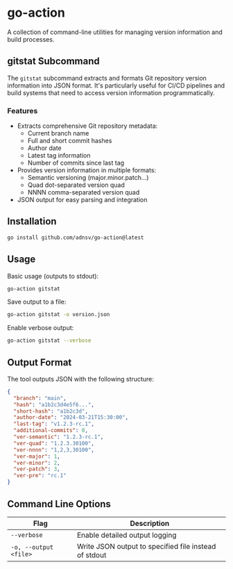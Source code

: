 # go-action

A collection of command-line utilities for managing version information and build processes.

## gitstat Subcommand

The `gitstat` subcommand extracts and formats Git repository version information into JSON format. It's particularly useful for CI/CD pipelines and build systems that need to access version information programmatically.

### Features

- Extracts comprehensive Git repository metadata:
  - Current branch name
  - Full and short commit hashes
  - Author date
  - Latest tag information
  - Number of commits since last tag
- Provides version information in multiple formats:
  - Semantic versioning (major.minor.patch...)
  - Quad dot-separated version quad
  - NNNN comma-separated version quad
- JSON output for easy parsing and integration

## Installation

```bash
go install github.com/adnsv/go-action@latest
```

## Usage

Basic usage (outputs to stdout):
```bash
go-action gitstat
```

Save output to a file:
```bash
go-action gitstat -o version.json
```

Enable verbose output:
```bash
go-action gitstat --verbose
```

## Output Format

The tool outputs JSON with the following structure:

```json
{
  "branch": "main",
  "hash": "a1b2c3d4e5f6...",
  "short-hash": "a1b2c3d",
  "author-date": "2024-03-21T15:30:00",
  "last-tag": "v1.2.3-rc.1",
  "additional-commits": 0,
  "ver-semantic": "1.2.3-rc.1",
  "ver-quad": "1.2.3.30100",
  "ver-nnnn": "1,2,3,30100",
  "ver-major": 1,
  "ver-minor": 2,
  "ver-patch": 3,
  "ver-pre": "rc.1"
}
```

## Command Line Options

| Flag | Description |
|------|-------------|
| `--verbose` | Enable detailed output logging |
| `-o, --output <file>` | Write JSON output to specified file instead of stdout |
